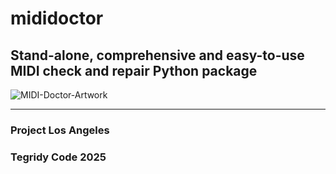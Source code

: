 # mididoctor
## Stand-alone, comprehensive and easy-to-use MIDI check and repair Python package

![MIDI-Doctor-Artwork](https://github.com/user-attachments/assets/a8532b66-6b8a-4d17-86a2-d300165e5be2)

***

### Project Los Angeles
### Tegridy Code 2025
